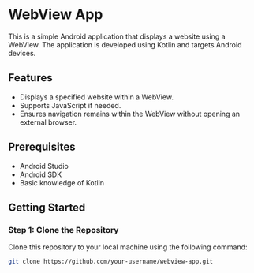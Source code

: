 # WebView App

This is a simple Android application that displays a website using a WebView. The application is developed using Kotlin and targets Android devices.

## Features

- Displays a specified website within a WebView.
- Supports JavaScript if needed.
- Ensures navigation remains within the WebView without opening an external browser.

## Prerequisites

- Android Studio
- Android SDK
- Basic knowledge of Kotlin

## Getting Started

### Step 1: Clone the Repository

Clone this repository to your local machine using the following command:

```bash
git clone https://github.com/your-username/webview-app.git
